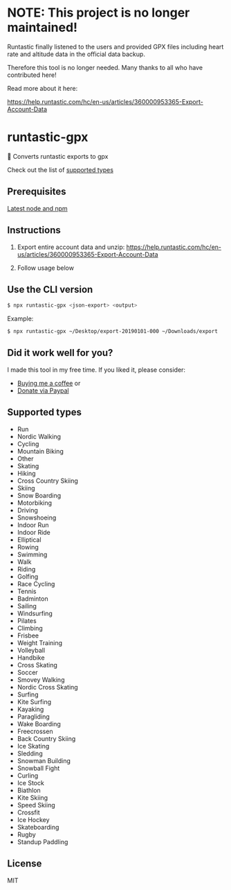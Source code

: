 # NOTE: This project is no longer maintained!

Runtastic finally listened to the users and provided GPX files including heart rate and altitude data in the official data backup.

Therefore this tool is no longer needed. Many thanks to all who have contributed here!

Read more about it here:

https://help.runtastic.com/hc/en-us/articles/360000953365-Export-Account-Data

# runtastic-gpx

💪 Converts runtastic exports to gpx

Check out the list of [supported types](#supported-types)

## Prerequisites

[Latest node and npm](https://nodejs.org)

## Instructions

1. Export entire account data and unzip:
   https://help.runtastic.com/hc/en-us/articles/360000953365-Export-Account-Data

2. Follow usage below

## Use the CLI version

```sh
$ npx runtastic-gpx <json-export> <output>
```

Example:

```sh
$ npx runtastic-gpx ~/Desktop/export-20190101-000 ~/Downloads/export
```

## Did it work well for you?

I made this tool in my free time. If you liked it, please consider:

- [Buying me a coffee](https://buymeacoff.ee/glennreyes) or
- [Donate via Paypal](https://paypal.me/glnnrys)

## Supported types

- Run
- Nordic Walking
- Cycling
- Mountain Biking
- Other
- Skating
- Hiking
- Cross Country Skiing
- Skiing
- Snow Boarding
- Motorbiking
- Driving
- Snowshoeing
- Indoor Run
- Indoor Ride
- Elliptical
- Rowing
- Swimming
- Walk
- Riding
- Golfing
- Race Cycling
- Tennis
- Badminton
- Sailing
- Windsurfing
- Pilates
- Climbing
- Frisbee
- Weight Training
- Volleyball
- Handbike
- Cross Skating
- Soccer
- Smovey Walking
- Nordic Cross Skating
- Surfing
- Kite Surfing
- Kayaking
- Paragliding
- Wake Boarding
- Freecrossen
- Back Country Skiing
- Ice Skating
- Sledding
- Snowman Building
- Snowball Fight
- Curling
- Ice Stock
- Biathlon
- Kite Skiing
- Speed Skiing
- Crossfit
- Ice Hockey
- Skateboarding
- Rugby
- Standup Paddling

## License

MIT

